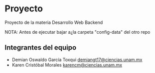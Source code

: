 # Proyecto
Proyecto de la materia Desarrollo Web Backend

NOTA: Antes de ejecutar bajar a¿la carpeta "config-data" del otro repo

## Integrantes del equipo 
* Demian Oswaldo García Toxqui <demiangt17@ciencias.unam.mx>
* Karen Cristóbal Morales <karencm@ciencias.unam.mx>
